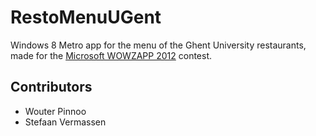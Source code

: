 RestoMenuUGent
==============

Windows 8 Metro app for the menu of the Ghent University restaurants, made for the [Microsoft WOWZAPP 2012](http://www.microsoft.com/student/en-us/wowzapp/) contest.

## Contributors

* Wouter Pinnoo
* Stefaan Vermassen
